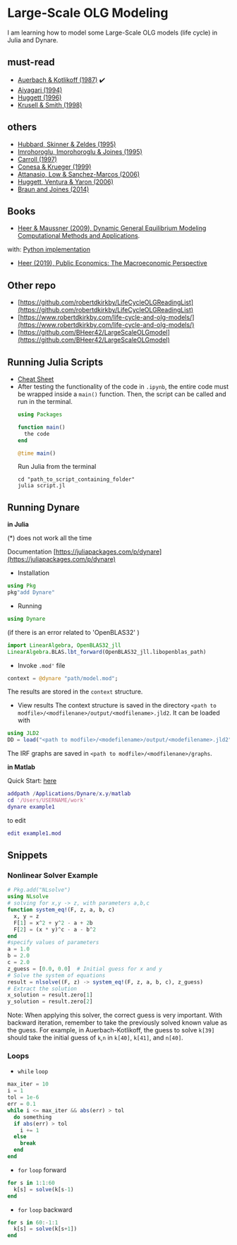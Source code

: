 # Large-Scale OLG Modeling
I am learning how to model some Large-Scale OLG models (life cycle) in Julia and Dynare.

## must-read
- [Auerbach & Kotlikoff (1987)](https://kotlikoff.net/wp-content/uploads/2019/03/Dynamic-Fiscal-Policy_1.pdf) ✔️
- [Aiyagari (1994)](http://drphilipshaw.com/AyagariQJE94.pdf)
- [Huggett (1996)](http://drphilipshaw.com/Huggett%201996.pdf)
- [Krusell & Smith (1998)](http://www.econ.yale.edu/smith/250034.pdf)

## others
- [Hubbard, Skinner & Zeldes (1995)](https://doi.org/10.1086/261987)
- [Imrohoroglu, Imorohoroglu & Joines (1995)](https://doi.org/10.1007/BF01213942)
- [Carroll (1997)](https://doi.org/10.1162/003355397555109)
- [Conesa & Krueger (1999)](https://doi.org/10.1006/redy.1998.0039)
- [Attanasio, Low & Sanchez-Marcos (2006)](https://doi.org/10.1257/aer.98.4.1517)
- [Huggett, Ventura & Yaron (2006)](https://doi.org/10.1016/j.jmoneco.2005.10.013)
- [Braun and Joines (2014)](https://www.sciencedirect.com/science/article/pii/S0165188915000780)

## Books
- [Heer & Maussner (2009), Dynamic General Equilibrium Modeling Computational Methods and Applications](https://www.uni-augsburg.de/en/fakultaet/wiwi/prof/vwl/heer/dsge-book/).

with: [Python implementation](https://assets.uni-augsburg.de/media/filer_public/06/fe/06fea00a-5adf-475b-855a-d6b5ca67ebef/script_dge_python_intro.html)

- [Heer (2019), Public Economics: The Macroeconomic Perspective](https://www.uni-augsburg.de/en/fakultaet/wiwi/prof/vwl/heer/pubec-book/)

## Other repo 
- [https://github.com/robertdkirkby/LifeCycleOLGReadingList](https://github.com/robertdkirkby/LifeCycleOLGReadingList)
- [https://www.robertdkirkby.com/life-cycle-and-olg-models/](https://www.robertdkirkby.com/life-cycle-and-olg-models/)
- [https://github.com/BHeer42/LargeScaleOLGmodel](https://github.com/BHeer42/LargeScaleOLGmodel)

## Running Julia Scripts
- [Cheat Sheet](https://cheatsheet.juliadocs.org/)
- After testing the functionality of the code in `.ipynb`, the entire code must be wrapped inside a `main()` function. Then, the script can be called and run in the terminal.
  ```julia
  using Packages

  function main()
    the code
  end

  @time main()

  ```
  Run Julia from the terminal
  ```shell
  cd "path_to_script_containing_folder"
  julia script.jl
  ```

## Running Dynare

**in Julia**

(*) does not work all the time

Documentation [https://juliapackages.com/p/dynare](https://juliapackages.com/p/dynare)

- Installation
```julia
using Pkg
pkg"add Dynare"
```
- Running
```julia
using Dynare
```
(if there is an error related to 'OpenBLAS32' )

```julia
import LinearAlgebra, OpenBLAS32_jll
LinearAlgebra.BLAS.lbt_forward(OpenBLAS32_jll.libopenblas_path)
```
- Invoke `.mod'` file

```julia
context = @dynare "path/model.mod";
```
The results are stored in the `context` structure.

- View results
The context structure is saved in the directory `<path to modfile>/<modfilenane>/output/<modfilename>.jld2`. It can be loaded with
```julia
using JLD2
DD = load("<path to modfile>/<modefilename>/output/<modefilename>.jld2")``
```
The IRF graphs are saved in `<path to modfile>/<modfilenane>/graphs`.

**in Matlab**

Quick Start: [here](https://www.dynare.org/resources/quick_start/)

```matlab
addpath /Applications/Dynare/x.y/matlab
cd '/Users/USERNAME/work'
dynare example1
```
to edit
```matlab
edit example1.mod
```

## Snippets
### Nonlinear Solver Example

  ```julia
  # Pkg.add("NLsolve")
  using NLsolve
  # solving for x,y -> z, with parameters a,b,c
  function system_eq!(F, z, a, b, c)
    x, y = z
    F[1] = x^2 + y^2 - a + 2b
    F[2] = (x * y)^c - a - b^2
  end
  #specify values of parameters
  a = 1.0  
  b = 2.0
  c = 2.0
  z_guess = [0.0, 0.0]  # Initial guess for x and y
  # Solve the system of equations
  result = nlsolve((F, z) -> system_eq!(F, z, a, b, c), z_guess)
  # Extract the solution
  x_solution = result.zero[1]
  y_solution = result.zero[2]
  ```

Note: When applying this solver, the correct guess is very important. With backward iteration, remember to take the previously solved known value as the guess. For example, in Auerbach-Kotlikoff, the guess to solve `k[39]` should take the initial guess of `k`,`n` in `k[40]`, `k[41]`, and `n[40]`.

### Loops
  - `while` `loop`
  ```julia
  max_iter = 10
  i = 1
  tol = 1e-6
  err = 0.1
  while i <= max_iter && abs(err) > tol
    do something
    if abs(err) > tol
      i += 1
    else
      break
    end
  end
  ```
  - `for` `loop` forward
  ```julia
  for s in 1:1:60
    k[s] = solve(k[s-1)
  end
  ```
  - `for` `loop` backward
  ```julia
  for s in 60:-1:1
    k[s] = solve(k[s+1])
  end
  ```
  
